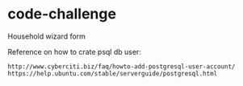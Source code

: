# code-challenge
Household wizard form


Reference on how to crate psql db user:

	http://www.cyberciti.biz/faq/howto-add-postgresql-user-account/
	https://help.ubuntu.com/stable/serverguide/postgresql.html